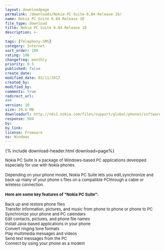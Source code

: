 ```yaml
---
layout: downloadpage
permalink: /downloads/Nokia-PC-Suite-6,84-Release-10/
name: Nokia PC Suite 6.84 Release 10
file_type: download
title: Nokia PC Suite 6.84 Release 10
description: >-
  -
tags: [Telephony-SMS]
category: Internet
sort_order: 100
rating: 100
changefreq: monthly
priority: 0.5
published: false
create_date: 
modified_date: 03/11/2017
created_by: 
modified_by: 
comments: true
redirect_url: 
### 
version: 10
size: 20.6 MB
downloadurl: http://nds1.nokia.com/files/support/global/phones/software/Nokia_PC_Suite_6_84_10_3_eng_web.exe
response: 504
by: 
by_link: 
license: Freeware
os: Windows
---
```


{% include download-header.html download=page%}

<p style="fix-download-text !important">
<p><font size="2"><p>Nokia PC Suite is a package of Windows-based PC applications developed especially for use with Nokia phones. <br />
<br />
Depending on your phone model, Nokia PC Suite lets you edit,synchronize and back up many of your phone s files on a compatible PCthrough a cable or wireless connection.<br />
<br />
<span><strong>Here are some key features of "Nokia PC Suite":</strong></span><br />
<br />
Back up and restore phone files<br />
Transfer information, pictures, and music from phone to phone or phone to PC<br />
Synchronize your phone and PC calendars<br />
Edit contacts, pictures, and phone file names<br />
Install Java-based applications in your phone<br />
Convert ringing tone formats<br />
Play multimedia messages and videos<br />
Send text messages from the PC<br />
Connect by using your phone as a modem</p></p></p>
